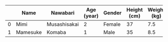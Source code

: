 |    | Name     | Nawabari     |   Age (year) | Gender   |   Height (cm) |   Weight (kg) |
|----|----------|--------------|--------------|----------|---------------|---------------|
|  0 | Mimi     | Musashisakai |            2 | Female   |            37 |           7.5 |
|  1 | Mamesuke | Komaba       |            1 | Male     |            35 |           8.5 |